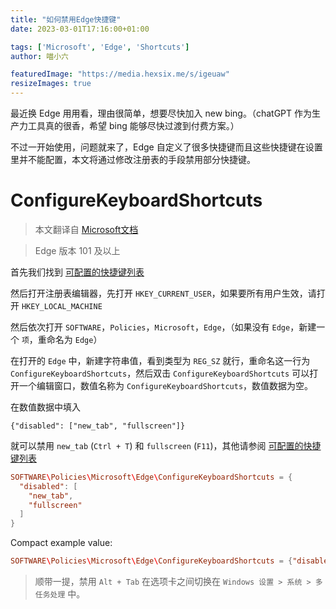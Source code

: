 ```yaml
---
title: "如何禁用Edge快捷键"
date: 2023-03-01T17:16:00+01:00

tags: ['Microsoft', 'Edge', 'Shortcuts']
author: 喵小六

featuredImage: "https://media.hexsix.me/s/igeuaw"
resizeImages: true
---
```


最近换 Edge 用用看，理由很简单，想要尽快加入 new bing。（chatGPT 作为生产力工具真的很香，希望 bing 能够尽快过渡到付费方案。）

不过一开始使用，问题就来了，Edge 自定义了很多快捷键而且这些快捷键在设置里并不能配置，本文将通过修改注册表的手段禁用部分快捷键。

<!--more-->

# ConfigureKeyboardShortcuts

> 本文翻译自 [Microsoft文档](https://learn.microsoft.com/en-us/deployedge/edge-learnmore-configurable-edge-commands#configurable-commands)

> Edge 版本 101 及以上

首先我们找到 [可配置的快捷键列表](https://learn.microsoft.com/en-us/deployedge/edge-learnmore-configurable-edge-commands#configurable-commands)

然后打开注册表编辑器，先打开 `HKEY_CURRENT_USER`，如果要所有用户生效，请打开 `HKEY_LOCAL_MACHINE`

然后依次打开 `SOFTWARE`，`Policies`，`Microsoft`，`Edge`，（如果没有 `Edge`，新建一个 `项`，重命名为 `Edge`）

在打开的 `Edge` 中，新建字符串值，看到类型为 `REG_SZ` 就行，重命名这一行为 `ConfigureKeyboardShortcuts`，然后双击 `ConfigureKeyboardShortcuts` 可以打开一个编辑窗口，数值名称为 `ConfigureKeyboardShortcuts`，数值数据为空。

在数值数据中填入

```
{"disabled": ["new_tab", "fullscreen"]}
```

就可以禁用 `new_tab` (`Ctrl + T`) 和 `fullscreen` (`F11`)，其他请参阅 [可配置的快捷键列表](https://learn.microsoft.com/en-us/deployedge/edge-learnmore-configurable-edge-commands#configurable-commands)

```conf
SOFTWARE\Policies\Microsoft\Edge\ConfigureKeyboardShortcuts = {
  "disabled": [
    "new_tab",
    "fullscreen"
  ]
}
```

Compact example value:

```conf
SOFTWARE\Policies\Microsoft\Edge\ConfigureKeyboardShortcuts = {"disabled": ["new_tab", "fullscreen"]}
```

> 顺带一提，禁用 `Alt + Tab` 在选项卡之间切换在 `Windows 设置 > 系统 > 多任务处理` 中。

